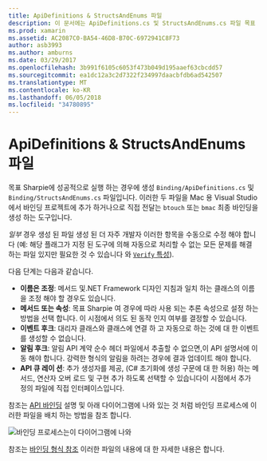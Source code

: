```yaml
---
title: ApiDefinitions & StructsAndEnums 파일
description: 이 문서에는 ApiDefinitions.cs 및 StructsAndEnums.cs 파일 목표 Sharpie 생성에 대해 설명 합니다. 이러한 파일은 다음 C#에서 Objective C 코드에 액세스 하려면 사용 합니다.
ms.prod: xamarin
ms.assetid: AC2087C0-BA54-46D8-B70C-6972941C8F73
author: asb3993
ms.author: amburns
ms.date: 03/29/2017
ms.openlocfilehash: 3b991f6105c6053f473b049d195aaef63cbcdd57
ms.sourcegitcommit: ea1dc12a3c2d7322f234997daacbfdb6ad542507
ms.translationtype: MT
ms.contentlocale: ko-KR
ms.lasthandoff: 06/05/2018
ms.locfileid: "34780895"
---
```

# <a name="apidefinitions--structsandenums-files"></a>ApiDefinitions & StructsAndEnums 파일

목표 Sharpie에 성공적으로 실행 하는 경우에 생성 `Binding/ApiDefinitions.cs` 및 `Binding/StructsAndEnums.cs` 파일입니다.
이러한 두 파일을 Mac 용 Visual Studio에서 바인딩 프로젝트에 추가 하거나으로 직접 전달는 `btouch` 또는 `bmac` 최종 바인딩을 생성 하는 도구입니다.

*일부* 경우 생성 된 파일 생성 된 더 자주 개발자 이러한 항목을 수동으로 수정 해야 합니다 (예: 해당 플래그가 지정 된 도구에 의해 자동으로 처리할 수 없는 모든 문제를 해결 하는 파일 있지만 필요한 것 수 있습니다 와 [ `Verify` 특성](~/cross-platform/macios/binding/objective-sharpie/platform/verify.md)).

다음 단계는 다음과 같습니다.

- **이름은 조정**: 메서드 및.NET Framework 디자인 지침과 일치 하는 클래스의 이름을 조정 해야 할 경우도 있습니다.
- **메서드 또는 속성**: 목표 Sharpie 여 경우에 따라 사용 되는 추론 속성으로 설정 하는 방법을 선택 합니다. 이 시점에서 의도 된 동작 인지 여부를 결정할 수 있습니다.
- **이벤트 후크**: 대리자 클래스와 클래스에 연결 하 고 자동으로 하는 것에 대 한 이벤트를 생성할 수 없습니다.
- **알림 후크**: 알림 API 계약 순수 헤더 파일에서 추출할 수 없으면,이 API 설명서에 이동 해야 합니다. 강력한 형식의 알림을 하려는 경우에 결과 업데이트 해야 합니다.
- **API 큐 레이 션**: 추가 생성자를 제공, (C# 초기화에 생성 구문에 대 한 허용) 하는 메서드, 연산자 오버 로드 및 구현 추가 하도록 선택할 수 있습니다이 시점에서 추가 정의 파일에 직접 인터페이스입니다.

참조는 [API 바인딩](~/cross-platform/macios/binding/objective-c-libraries.md) 설명 및 아래 다이어그램에 나와 있는 것 처럼 바인딩 프로세스에 이러한 파일을 배치 하는 방법을 참조 합니다.

![](apidefinitions-structsandenums-images/binding-flowchart.png "바인딩 프로세스는이 다이어그램에 나와")

참조는 [바인딩 형식 참조](~/cross-platform/macios/binding/binding-types-reference.md) 이러한 파일의 내용에 대 한 자세한 내용은 합니다.

